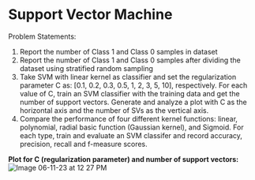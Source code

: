 # Support Vector Machine
Problem Statements:

1. Report the number of Class 1 and Class 0 samples in dataset
2. Report the number of Class 1 and Class 0 samples after dividing the dataset using stratified random sampling
3. Take SVM with linear kernel as classifier and set the regularization parameter C as: [0.1, 0.2, 0.3, 0.5, 1, 2, 3, 5, 10], respectively. 
For each value of C, train an SVM classifier with the training data and get the number of support vectors. 
Generate and analyze a plot with C as the horizontal axis and the number of SVs as the vertical axis.
4. Compare the performance of four different kernel functions: linear, polynomial, radial basic function (Gaussian kernel), and Sigmoid. For each type, train and evaluate an SVM classifer and record accuracy, precision, recall and f-measure scores.

**Plot for C (regularization parameter) and number of support vectors:**
![Image 06-11-23 at 12 27 PM](https://github.com/shrutid02/Data-Mining-And-Machine-Learning-Algorithms/assets/42238433/110c5f93-ac3d-49a9-b733-6df021f69345)

